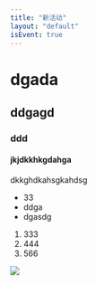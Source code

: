 ```yaml
---
title: "新活动"
layout: "default"
isEvent: true
---
```


# dgada
## ddgagd
### ddd
#### jkjdkkhkgdahga

dkkghdkahsgkahdsg

- 33
- ddga
- dgasdg

1. 333
2. 444
3. 566

![]("../images/spinner.gif")
